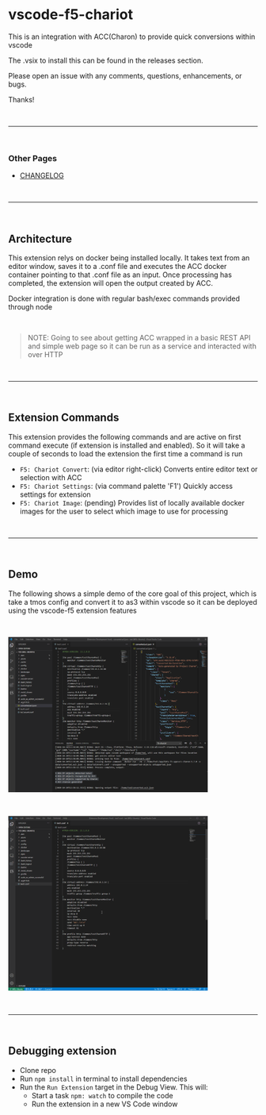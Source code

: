# vscode-f5-chariot

This is an integration with ACC(Charon) to provide quick conversions within vscode

The .vsix to install this can be found in the releases section.

Please open an issue with any comments, questions, enhancements, or bugs.

Thanks!

&nbsp;

---

&nbsp;

### Other Pages

* [CHANGELOG](CHANGELOG.md)

&nbsp;

---

&nbsp;

## Architecture


This extension relys on docker being installed locally.  It takes text from an editor window, saves it to a .conf file and executes the ACC docker container pointing to that .conf file as an input.  Once processing has completed, the extension will open the output created by ACC.  

Docker integration is done with regular bash/exec commands provided through node

&nbsp;

> NOTE:  Going to see about getting ACC wrapped in a basic REST API and simple web page so it can be run as a service and interacted with over HTTP

&nbsp;

---

&nbsp;

## Extension Commands

This extension provides the following commands and are active on first command execute (if extension is installed and enabled). So it will take a couple of seconds to load the extension the first time a command is run

* `F5: Chariot Convert`: (via editor right-click) Converts entire editor text or selection with ACC
* `F5: Chariot Settings`: (via command palette 'F1') Quickly access settings for extension
* `F5: Chariot Image`: (pending) Provides list of locally available docker images for the user to select which image to use for processing

&nbsp;

---

&nbsp;

## Demo

The following shows a simple demo of the core goal of this project, which is take a tmos config and convert it to as3 within vscode so it can be deployed using the vscode-f5 extension features

&nbsp;

<!-- ![Basic Ouput Screenshot](./chariotOutput_v0.2.0_10.20.2020.PNG); -->
<img src="./chariotOutput_v0.2.0_10.20.2020.PNG" alt="drawing" width="80%"/>

&nbsp;

<!-- ![Basic Demo](./chariot_demo_v0.2.0_10.20.2020.gif); -->
<img src="./chariot_demo_v0.2.0_10.20.2020.gif" alt="drawing" width="80%"/>

&nbsp;

---

&nbsp;

## Debugging extension

- Clone repo
- Run `npm install` in terminal to install dependencies
- Run the `Run Extension` target in the Debug View. This will:
	- Start a task `npm: watch` to compile the code
	- Run the extension in a new VS Code window
